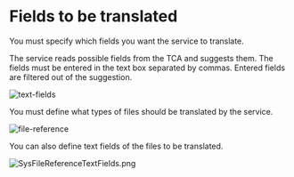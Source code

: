# Fields to be translated

You must specify which fields you want the service to translate.

The service reads possible fields from the TCA and suggests them. The fields must be entered in the text box separated by commas. Entered fields are filtered out of the suggestion.

![text-fields](../../Images/TextFields.png)

You must define what types of files should be translated by the service.

![file-reference](../../Images/FileReference.png)

You can also define text fields of the files to be translated.

![SysFileReferenceTextFields.png](../../Images/SysFileReferenceTextFields.png)
